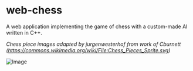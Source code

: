 # web-chess

A web application implementing the game of chess with a custom-made AI written in C++.

_Chess piece images adapted by jurgenwesterhof from work of Cburnett (https://commons.wikimedia.org/wiki/File:Chess_Pieces_Sprite.svg)_

![Image](https://i.imgur.com/TBm7Ter.png)